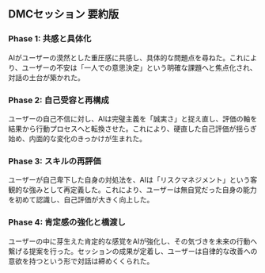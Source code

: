 ## **DMCセッション 要約版**

### **Phase 1: 共感と具体化**

AIがユーザーの漠然とした重圧感に共感し、具体的な問題点を尋ねた。これにより、ユーザーの不安は「一人での意思決定」という明確な課題へと焦点化され、対話の土台が築かれた。

### **Phase 2: 自己受容と再構成**

ユーザーの自己不信に対し、AIは完璧主義を「誠実さ」と捉え直し、評価の軸を結果から行動プロセスへと転換させた。これにより、硬直した自己評価が揺らぎ始め、内面的な変化のきっかけが生まれた。

### **Phase 3: スキルの再評価**

ユーザーが自己卑下した自身の対処法を、AIは「リスクマネジメント」という客観的な強みとして再定義した。これにより、ユーザーは無自覚だった自身の能力を初めて認識し、自己評価が大きく向上した。

### **Phase 4: 肯定感の強化と橋渡し**

ユーザーの中に芽生えた肯定的な感覚をAIが強化し、その気づきを未来の行動へ繋げる提案を行った。セッションの成果が定着し、ユーザーは自律的な改善への意欲を持つという形で対話は締めくくられた。